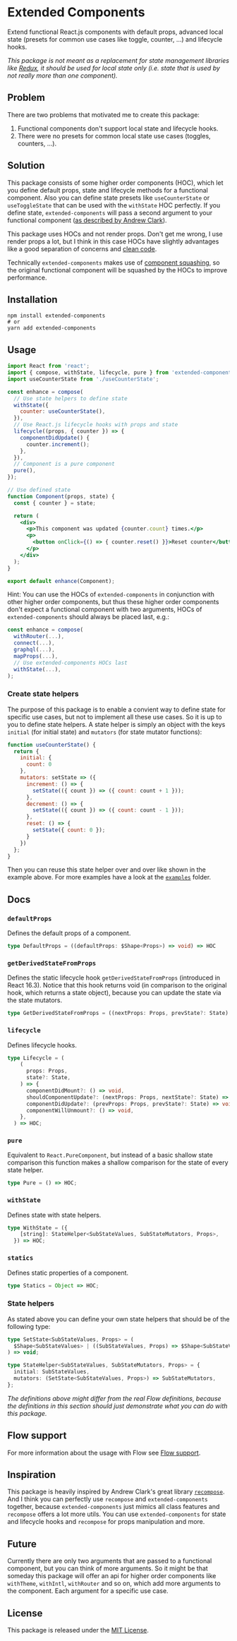 # Extended Components

Extend functional React.js components with default props, advanced local state (presets for common use cases like toggle, counter, ...) and lifecycle hooks.

_This package is not meant as a replacement for state management libraries like [Redux](https://github.com/reactjs/redux), it should be used for local state only (i.e. state that is used by not really more than one component)._

## Problem

There are two problems that motivated me to create this package:

1.  Functional components don't support local state and lifecycle hooks.
2.  There were no presets for common local state use cases (toggles, counters, ...).

## Solution

This package consists of some higher order components (HOC), which let you define default props, state and lifecycle methods for a functional component. Also you can define state presets like `useCounterState` or `useToggleState` that can be used with the `withState` HOC perfectly. If you define state, `extended-components` will pass a second argument to your functional component ([as described by Andrew Clark](https://twitter.com/acdlite/status/971598256454098944)).

This package uses HOCs and not render props. Don't get me wrong, I use render props a lot, but I think in this case HOCs have slightly advantages like a good separation of concerns and [clean code](https://twitter.com/acdlite/status/971605795501613056).

Technically `extended-components` makes use of [component squashing](https://twitter.com/acdlite/status/739918904110112770), so the original functional component will be squashed by the HOCs to improve performance.

## Installation

```shell
npm install extended-components
# or
yarn add extended-components
```

## Usage

```jsx
import React from 'react';
import { compose, withState, lifecycle, pure } from 'extended-components';
import useCounterState from './useCounterState';

const enhance = compose(
  // Use state helpers to define state
  withState({
    counter: useCounterState(),
  }),
  // Use React.js lifecycle hooks with props and state
  lifecycle((props, { counter }) => {
    componentDidUpdate() {
      counter.increment();
    },
  }),
  // Component is a pure component
  pure(),
});

// Use defined state
function Component(props, state) {
  const { counter } = state;

  return (
    <div>
      <p>This component was updated {counter.count} times.</p>
      <p>
        <button onClick={() => { counter.reset() }}>Reset counter</button>
      </p>
    </div>
  );
}

export default enhance(Component);
```

Hint: You can use the HOCs of `extended-components` in conjunction with other higher order components, but thus these higher order components don't expect a functional component with two arguments, HOCs of `extended-components` should always be placed last, e.g.:

```javascript
const enhance = compose(
  withRouter(...),
  connect(...),
  graphql(...),
  mapProps(...),
  // Use extended-components HOCs last
  withState(...),
);
```

### Create state helpers

The purpose of this package is to enable a convient way to define state for specific use cases, but not to implement all these use cases. So it is up to you to define state helpers. A state helper is simply an object with the keys `initial` (for initial state) and `mutators` (for state mutator functions):

```javascript
function useCounterState() {
  return {
    initial: {
      count: 0
    },
    mutators: setState => ({
      increment: () => {
        setState(({ count }) => ({ count: count + 1 }));
      },
      decrement: () => {
        setState(({ count }) => ({ count: count - 1 }));
      },
      reset: () => {
        setState({ count: 0 });
      }
    })
  };
}
```

Then you can reuse this state helper over and over like shown in the example above. For more examples have a look at the [`examples`](https://github.com/ProAI/extended-components/tree/master/examples) folder.

## Docs

### `defaultProps`

Defines the default props of a component.

```typescript
type DefaultProps = ((defaultProps: $Shape<Props>) => void) => HOC
```

### `getDerivedStateFromProps`

Defines the static lifecycle hook `getDerivedStateFromProps` (introduced in React 16.3). Notice that this hook returns void (in comparison to the original hook, which returns a state object), because you can update the state via the state mutators.

```typescript
type GetDerivedStateFromProps = ((nextProps: Props, prevState?: State) => void) => HOC
```

### `lifecycle`

Defines lifecycle hooks.

```typescript
type Lifecycle = (
    (
      props: Props,
      state?: State,
    ) => {
      componentDidMount?: () => void,
      shouldComponentUpdate?: (nextProps: Props, nextState?: State) => boolean,
      componentDidUpdate?: (prevProps: Props, prevState?: State) => void,
      componentWillUnmount?: () => void,
    },
  ) => HOC;
```

### `pure`

Equivalent to `React.PureComponent`, but instead of a basic shallow state comparison this function makes a shallow comparison for the state of every state helper.

```typescript
type Pure = () => HOC;
```

### `withState`

Defines state with state helpers.

```typescript
type WithState = ({
    [string]: StateHelper<SubStateValues, SubStateMutators, Props>,
  }) => HOC;
```

### `statics`

Defines static properties of a component.

```typescript
type Statics = Object => HOC;
```

### State helpers

As stated above you can define your own state helpers that should be of the following type:

```typescript
type SetState<SubStateValues, Props> = (
  $Shape<SubStateValues> | ((SubStateValues, Props) => $Shape<SubStateValues>),
) => void;

type StateHelper<SubStateValues, SubStateMutators, Props> = {
  initial: SubStateValues,
  mutators: (SetState<SubStateValues, Props>) => SubStateMutators,
};
```

_The definitions above might differ from the real Flow definitions, because the definitions in this section should just demonstrate what you can do with this package._

## Flow support

For more information about the usage with Flow see [Flow support](docs/Flow%20support.md).

## Inspiration

This package is heavily inspired by Andrew Clark's great library [`recompose`](https://github.com/acdlite/recompose). And I think you can perfectly use `recompose` and `extended-components` together, because `extended-components` just mimics all class features and `recompose` offers a lot more utils. You can use `extended-components` for state and lifecycle hooks and `recompose` for props manipulation and more.

## Future

Currently there are only two arguments that are passed to a functional component, but you can think of more arguments. So it might be that someday this package will offer an api for higher order components like `withTheme`, `withIntl`, `withRouter` and so on, which add more arguments to the component. Each argument for a specific use case.

## License

This package is released under the [MIT License](LICENSE).
